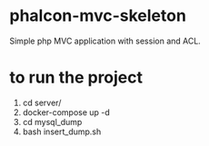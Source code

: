 # phalcon-mvc-skeleton
Simple php MVC application with session and ACL.

# to run the project

1. cd server/
2. docker-compose up -d
3. cd mysql_dump
4. bash insert_dump.sh
